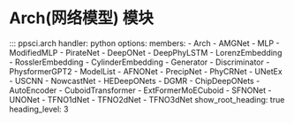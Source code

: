 # Arch(网络模型) 模块

::: ppsci.arch
    handler: python
    options:
      members:
        - Arch
        - AMGNet
        - MLP
        - ModifiedMLP
        - PirateNet
        - DeepONet
        - DeepPhyLSTM
        - LorenzEmbedding
        - RosslerEmbedding
        - CylinderEmbedding
        - Generator
        - Discriminator
        - PhysformerGPT2
        - ModelList
        - AFNONet
        - PrecipNet
        - PhyCRNet
        - UNetEx
        - USCNN
        - NowcastNet
        - HEDeepONets
        - DGMR
        - ChipDeepONets
        - AutoEncoder
        - CuboidTransformer
        - ExtFormerMoECuboid
        - SFNONet
        - UNONet
        - TFNO1dNet
        - TFNO2dNet
        - TFNO3dNet
      show_root_heading: true
      heading_level: 3
